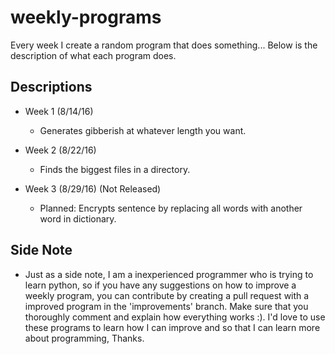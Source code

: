 # weekly-programs
Every week I create a random program that does something... Below is the description of what each program does.



## Descriptions
* Week 1 (8/14/16)
  - Generates gibberish at whatever length you want.

* Week 2 (8/22/16)
  - Finds the biggest files in a directory.
  
* Week 3 (8/29/16) (Not Released)
  - Planned: Encrypts sentence by replacing all words with another word in dictionary.


## Side Note
* Just as a side note, I am a inexperienced programmer who is trying to learn python, so if you have any suggestions on how to improve a weekly program, you can contribute by creating a pull request with a improved program in the 'improvements' branch. Make sure that you thoroughly comment and explain how everything works :). I'd love to use these programs to learn how I can improve and so that I can learn more about programming, Thanks.
